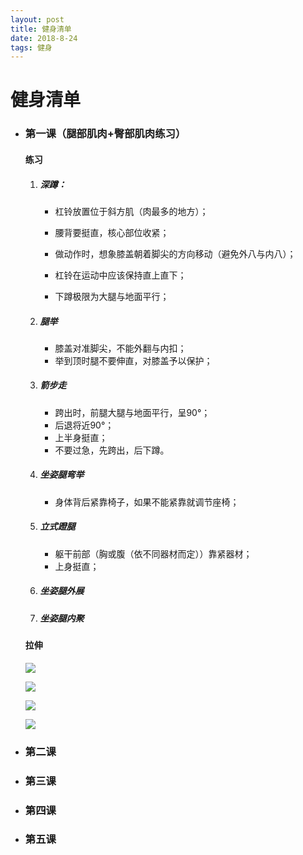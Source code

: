 ```yaml
---
layout: post
title: 健身清单
date: 2018-8-24
tags: 健身
---
```


# 健身清单

- ### 第一课（腿部肌肉+臀部肌肉练习）

  #### 练习

  1. ##### 深蹲：

     - 杠铃放置位于斜方肌（肉最多的地方）；

     - 腰背要挺直，核心部位收紧；

     - 做动作时，想象膝盖朝着脚尖的方向移动（避免外八与内八）；

     - 杠铃在运动中应该保持直上直下；

     - 下蹲极限为大腿与地面平行；

  2. ##### 腿举

     - 膝盖对准脚尖，不能外翻与内扣；
     - 举到顶时腿不要伸直，对膝盖予以保护；

  3. ##### 箭步走

     - 跨出时，前腿大腿与地面平行，呈90°；
     - 后退将近90°；
     - 上半身挺直；
     - 不要过急，先跨出，后下蹲。

  4. ##### 坐姿腿弯举

     - 身体背后紧靠椅子，如果不能紧靠就调节座椅；

  5. ##### 立式蹬腿

     - 躯干前部（胸或腹（依不同器材而定））靠紧器材；
     - 上身挺直；

  6. ##### 坐姿腿外展

  7. ##### 坐姿腿内聚

  #### 拉伸

  ![](/img/gym/legstretch1.jpg)

  ![](/img/gym/legstretch2.jpg)

  ![](/img/gym/legstretch3.jpg)

  ![](/img/gym/legstretch4.jpg)

- ### 第二课

- ### 第三课

- ### 第四课

- ### 第五课
